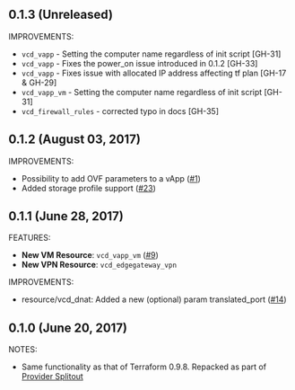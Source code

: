 ## 0.1.3 (Unreleased)

IMPROVEMENTS:

* `vcd_vapp` - Setting the computer name regardless of init script [GH-31]
* `vcd_vapp` - Fixes the power_on issue introduced in 0.1.2 [GH-33]
* `vcd_vapp` - Fixes issue with allocated IP address affecting tf plan [GH-17 & GH-29]
* `vcd_vapp_vm` - Setting the computer name regardless of init script [GH-31]
* `vcd_firewall_rules` - corrected typo in docs [GH-35]


## 0.1.2 (August 03, 2017)

IMPROVEMENTS:

* Possibility to add OVF parameters to a vApp ([#1](https://github.com/terraform-providers/terraform-provider-vcd/pull/1))
* Added storage profile support  ([#23](https://github.com/terraform-providers/terraform-provider-vcd/pull/23))

## 0.1.1 (June 28, 2017)

FEATURES:

* **New VM Resource**: `vcd_vapp_vm` ([#9](https://github.com/terraform-providers/terraform-provider-vcd/issues/9))
* **New VPN Resource**: `vcd_edgegateway_vpn`

IMPROVEMENTS:

* resource/vcd_dnat: Added a new (optional) param translated_port ([#14](https://github.com/terraform-providers/terraform-provider-vcd/issues/14))

## 0.1.0 (June 20, 2017)

NOTES:

* Same functionality as that of Terraform 0.9.8. Repacked as part of [Provider Splitout](https://www.hashicorp.com/blog/upcoming-provider-changes-in-terraform-0-10/)
